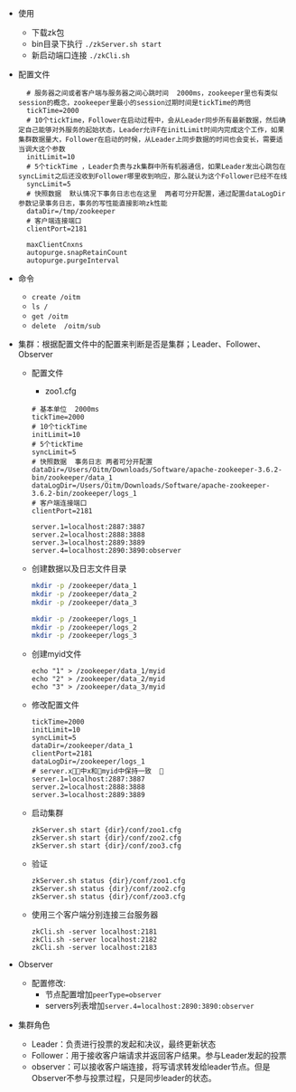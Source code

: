 * 使用

  * 下载zk包
  * bin目录下执行 `./zkServer.sh start`
  * 新启动端口连接 `./zkCli.sh`

* 配置文件

  ```
    # 服务器之间或者客户端与服务器之间心跳时间  2000ms，zookeeper里也有类似session的概念，zookeeper里最小的session过期时间是tickTime的两倍
    tickTime=2000
    # 10个tickTime，Follower在启动过程中，会从Leader同步所有最新数据，然后确定自己能够对外服务的起始状态，Leader允许F在initLimit时间内完成这个工作，如果集群数据量大，Follower在启动的时候，从Leader上同步数据的时间也会变长，需要适当调大这个参数
    initLimit=10
    # 5个tickTime ，Leader负责与zk集群中所有机器通信，如果Leader发出心跳包在syncLimit之后还没收到Follower哪里收到响应，那么就认为这个Follower已经不在线
    syncLimit=5
    # 快照数据  默认情况下事务日志也在这里  两者可分开配置，通过配置dataLogDir参数记录事务日志，事务的写性能直接影响zk性能
    dataDir=/tmp/zookeeper
    # 客户端连接端口
    clientPort=2181

    maxClientCnxns
    autopurge.snapRetainCount
    autopurge.purgeInterval
  ```

* 命令

  * `create /oitm`
  * `ls /`
  * `get /oitm`
  * `delete  /oitm/sub`

* 集群：根据配置文件中的配置来判断是否是集群；Leader、Follower、Observer

  * 配置文件
    - zoo1.cfg
    ```
    # 基本单位  2000ms
    tickTime=2000
    # 10个tickTime
    initLimit=10
    # 5个tickTime
    syncLimit=5
    # 快照数据  事务日志 两者可分开配置
    dataDir=/Users/Oitm/Downloads/Software/apache-zookeeper-3.6.2-bin/zookeeper/data_1
    dataLogDir=/Users/Oitm/Downloads/Software/apache-zookeeper-3.6.2-bin/zookeeper/logs_1
    # 客户端连接端口
    clientPort=2181
    
    server.1=localhost:2887:3887
    server.2=localhost:2888:3888
    server.3=localhost:2889:3889
    server.4=localhost:2890:3890:observer    
    ```
    
    

  * 创建数据以及日志文件目录

    ```sh
    mkdir -p /zookeeper/data_1
    mkdir -p /zookeeper/data_2
    mkdir -p /zookeeper/data_3

    mkdir -p /zookeeper/logs_1
    mkdir -p /zookeeper/logs_2
    mkdir -p /zookeeper/logs_3
    ```

  * 创建myid文件

    ```
    echo "1" > /zookeeper/data_1/myid
    echo "2" > /zookeeper/data_2/myid
    echo "3" > /zookeeper/data_3/myid
    ```

  * 修改配置文件

    ```
    tickTime=2000
    initLimit=10
    syncLimit=5
    dataDir=/zookeeper/data_1
    clientPort=2181
    dataLogDir=/zookeeper/logs_1
    # server.x􏱱􏱋中x和􏰻myid中保持一致  􏱱
    server.1=localhost:2887:3887 
    server.2=localhost:2888:3888         
    server.3=localhost:2889:3889
    ```

  * 启动集群

    ```
    zkServer.sh start {dir}/conf/zoo1.cfg
    zkServer.sh start {dir}/conf/zoo2.cfg
    zkServer.sh start {dir}/conf/zoo3.cfg
    ```

  * 验证

    ```
    zkServer.sh status {dir}/conf/zoo1.cfg
    zkServer.sh status {dir}/conf/zoo2.cfg
    zkServer.sh status {dir}/conf/zoo3.cfg
    ```

  * 使用三个客户端分别连接三台服务器

    ```
    zkCli.sh -server localhost:2181
    zkCli.sh -server localhost:2182
    zkCli.sh -server localhost:2183
    ```

* Observer

  * 配置修改: 
    * 节点配置增加`peerType=observer`
    * servers列表增加`server.4=localhost:2890:3890:observer`

* 集群角色

  * Leader：负责进行投票的发起和决议，最终更新状态
  * Follower：用于接收客户端请求并返回客户结果。参与Leader发起的投票
  * observer：可以接收客户端连接，将写请求转发给leader节点。但是Observer不参与投票过程，只是同步leader的状态。



